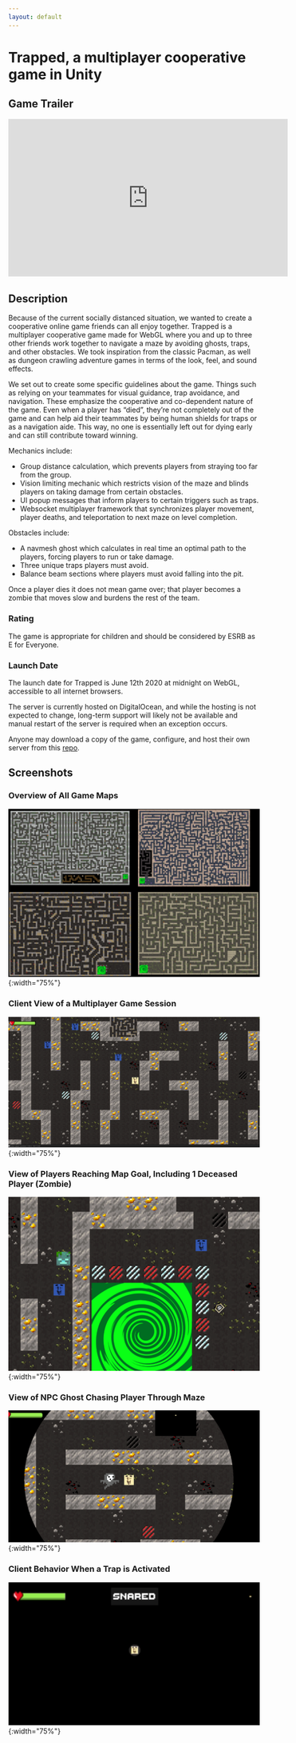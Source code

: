 ```yaml
---
layout: default
---
```


# Trapped, a multiplayer cooperative game in Unity

## Game Trailer

<iframe width="560" height="315" src="https://www.youtube.com/embed/Q6rf0KTQGeI" frameborder="0" allow="accelerometer; autoplay; encrypted-media; gyroscope; picture-in-picture" allowfullscreen></iframe>

## Description

Because of the current socially distanced situation, we wanted to create a cooperative online game friends can all enjoy together. Trapped is a multiplayer cooperative game made for WebGL where you and up to three other friends work together to navigate a maze by avoiding ghosts, traps, and other obstacles. We took inspiration from the classic Pacman, as well as dungeon crawling adventure games in terms of the look, feel, and sound effects. 

We set out to create some specific guidelines about the game. Things such as relying on your teammates for visual guidance, trap avoidance, and navigation. These emphasize the cooperative and co-dependent nature of the game. Even when a player has “died”, they’re not completely out of the game and can help aid their teammates by being human shields for traps or as a navigation aide. This way, no one is essentially left out for dying early and can still contribute toward winning.  

Mechanics include:
- Group distance calculation, which prevents players from straying too far from the group. 
- Vision limiting mechanic which restricts vision of the maze and blinds players on taking damage from certain obstacles.
- UI popup messages that inform players to certain triggers such as traps.
- Websocket multiplayer framework that synchronizes player movement, player deaths, and teleportation to next maze on level completion.

Obstacles include:
- A navmesh ghost which calculates in real time an optimal path to the players, forcing players to run or take damage. 
- Three unique traps players must avoid. 
- Balance beam sections where players must avoid falling into the pit.

Once a player dies it does not mean game over; that player becomes a zombie that moves slow and burdens the rest of the team.

### Rating

The game is appropriate for children and should be considered by ESRB as E for Everyone.

### Launch Date

The launch date for Trapped is June 12th 2020 at midnight on WebGL, accessible to all internet browsers. 

The server is currently hosted on DigitalOcean, and while the hosting is not expected to change, long-term support will likely not be available and manual restart of the server is required when an exception occurs.

Anyone may download a copy of the game, configure, and host their own server from this [repo](https://github.com/etcadinfinitum/trapped).

## Screenshots

### Overview of All Game Maps

![map examples from game](./static/images/Maps.PNG){:width="75%"}

### Client View of a Multiplayer Game Session

![example of multiplayer view](./static/images/Multiplayer.png){:width="75%"}

### View of Players Reaching Map Goal, Including 1 Deceased Player (Zombie)

![map goal and player zombie view](./static/images/GoalAndZombie.png){:width="75%"}

### View of NPC Ghost Chasing Player Through Maze

![NPC ghost chasing player](./static/images/GhostChase.png){:width="75%"}

### Client Behavior When a Trap is Activated

![activated trap on map](./static/images/TrapActivated.PNG){:width="75%"}
